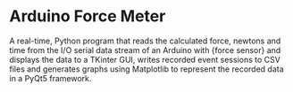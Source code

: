 # Arduino Force Meter
 A real-time, Python program that reads the calculated force, newtons and time from the I/O serial data stream of an Arduino with {force sensor} and displays the data to a TKinter GUI, writes recorded event sessions to CSV files and generates graphs using Matplotlib to represent the recorded data in a PyQt5 framework.
